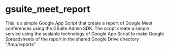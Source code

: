 # gsuite_meet_report

This is a simple Google App Script that create a report of Google Meet conferences using the GSuite Admin SDK.
The script create a simple service using the scalable technology of Google App Script to make Google Spreadsheets of the report in the shared Google Drive directory "/tmp/reports"